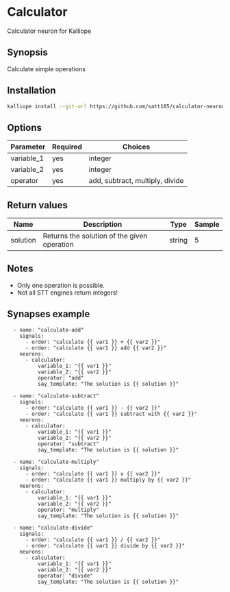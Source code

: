 # Calculator
Calculator neuron for Kalliope

## Synopsis
Calculate simple operations

## Installation
```bash
kalliope install --git-url https://github.com/satt105/calculator-neuron-kalliope.git
```

## Options

| Parameter   | Required | Choices                          |
|-------------|----------|---------------------------------|
| variable_1  | yes      | integer                         |
| variable_2  | yes      | integer                         |
| operator    | yes      | add, subtract, multiply, divide |


## Return values

| Name         | Description                                  | Type   | Sample |
|--------------|----------------------------------------------|--------|--------|
| solution     | Returns the solution of the given operation  | string | 5      |

## Notes
- Only one operation is possible.
- Not all STT engines return integers! 

## Synapses example
```
  - name: "calculate-add"
    signals:
      - order: "calculate {{ var1 }} + {{ var2 }}"
      - order: "calculate {{ var1 }} add {{ var2 }}"
    neurons:
      - calculator:
          variable_1: "{{ var1 }}"
          variable_2: "{{ var2 }}"
          operator: "add"
          say_template: "The solution is {{ solution }}"

  - name: "calculate-subtract"
    signals:
      - order: "calculate {{ var1 }} - {{ var2 }}"
      - order: "calculate {{ var1 }} subtract with {{ var2 }}"
    neurons:
      - calculator:
          variable_1: "{{ var1 }}"
          variable_2: "{{ var2 }}"
          operator: "subtract"
          say_template: "The solution is {{ solution }}"
  
  - name: "calculate-multiply"
    signals:
      - order: "calculate {{ var1 }} x {{ var2 }}"
      - order: "calculate {{ var1 }} multiply by {{ var2 }}"
    neurons:
      - calculator:
          variable_1: "{{ var1 }}"
          variable_2: "{{ var2 }}"
          operator: "multiply"
          say_template: "The solution is {{ solution }}"
  
  - name: "calculate-divide"
    signals:
      - order: "calculate {{ var1 }} / {{ var2 }}"
      - order: "calculate {{ var1 }} divide by {{ var2 }}"
    neurons:
      - calculator:
          variable_1: "{{ var1 }}"
          variable_2: "{{ var2 }}"
          operator: "divide"
          say_template: "The solution is {{ solution }}"
```




